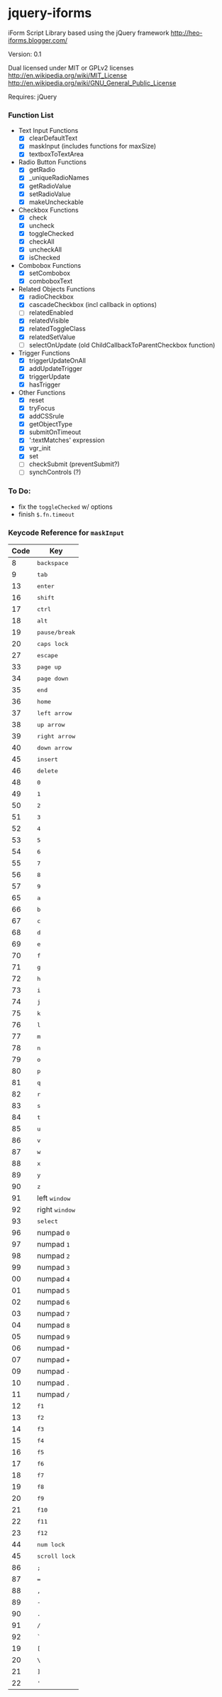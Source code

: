 # jquery-iforms

iForm Script Library based using the jQuery framework
http://heo-iforms.blogger.com/

<!-- This file contains scripts that deal with the *FUNCTIONALITY* of an iForm
If you are looking for scripts that deal with *STYLING*, please also include `jquery.iforms.style.js`
If you are looking for scripts that deal with *UI ELEMENTS*, please also include `jquery.iforms-ui.js`

There are also additional scripts for `QTIP` and Date Functions
 -->
Version: 0.1

Dual licensed under MIT or GPLv2 licenses
  http://en.wikipedia.org/wiki/MIT_License
  http://en.wikipedia.org/wiki/GNU_General_Public_License

Requires: jQuery

### Function List
* Text Input Functions
    * [x] clearDefaultText
    * [x] maskInput (includes functions for maxSize)
    * [x] textboxToTextArea
* Radio Button Functions
    * [x] getRadio
    * [x] _uniqueRadioNames
    * [x] getRadioValue
    * [x] setRadioValue
    * [x] makeUncheckable
* Checkbox Functions
    * [x] check
    * [x] uncheck
    * [x] toggleChecked
    * [x] checkAll
    * [x] uncheckAll
    * [x] isChecked
* Combobox Functions
    * [x] setCombobox
    * [x] comboboxText
* Related Objects Functions
    * [x] radioCheckbox
    * [x] cascadeCheckbox (incl callback in options)
    * [ ] relatedEnabled
    * [x] relatedVisible
    * [x] relatedToggleClass
    * [x] relatedSetValue
    * [ ] selectOnUpdate (old ChildCallbackToParentCheckbox function)
* Trigger Functions
    * [x] triggerUpdateOnAll
    * [x] addUpdateTrigger
    * [x] triggerUpdate
    * [x] hasTrigger
* Other Functions
    * [x] reset
    * [x] tryFocus
    * [x] addCSSrule
    * [x] getObjectType
    * [x] submitOnTimeout
    * [x] ':textMatches' expression
    * [x] vgr_init
    * [x] set
    * [ ] checkSubmit (preventSubmit?)
    * [ ] synchControls (?)

### To Do:
* fix the `toggleChecked` w/ options
* finish `$.fn.timeout`

### Keycode Reference for `maskInput`
| Code | Key |
| ---- | --- |
|  8 | <kbd>backspace</kbd>   |      
|  9 | <kbd>tab</kbd>         |      
| 13 | <kbd>enter</kbd>       |     
| 16 | <kbd>shift</kbd>       |     
| 17 | <kbd>ctrl</kbd>        |     
| 18 | <kbd>alt</kbd>         |     
| 19 | <kbd>pause/break</kbd> | 
| 20 | <kbd>caps lock</kbd>   | 
| 27 | <kbd>escape</kbd>      | 
| 33 | <kbd>page up</kbd>     | 
| 34 | <kbd>page down</kbd>   | 
| 35 | <kbd>end</kbd>         | 
| 36 | <kbd>home</kbd>        | 
| 37 | <kbd>left arrow</kbd>  | 
| 38 | <kbd>up arrow</kbd>    | 
| 39 | <kbd>right arrow</kbd> | 
| 40 | <kbd>down arrow</kbd>  | 
| 45 | <kbd>insert</kbd>      | 
| 46 | <kbd>delete</kbd>      | 
| 48 | <kbd>0</kbd> | 
| 49 | <kbd>1</kbd> | 
| 50 | <kbd>2</kbd> | 
| 51 | <kbd>3</kbd> | 
| 52 | <kbd>4</kbd> | 
| 53 | <kbd>5</kbd> | 
| 54 | <kbd>6</kbd> | 
| 55 | <kbd>7</kbd> | 
| 56 | <kbd>8</kbd> | 
| 57 | <kbd>9</kbd> | 
| 65 | <kbd>a</kbd> | 
| 66 | <kbd>b</kbd> | 
| 67 | <kbd>c</kbd> | 
| 68 | <kbd>d</kbd> | 
| 69 | <kbd>e</kbd> | 
| 70 | <kbd>f</kbd> | 
| 71 | <kbd>g</kbd> | 
| 72 | <kbd>h</kbd> | 
| 73 | <kbd>i</kbd> | 
| 74 | <kbd>j</kbd> | 
| 75 | <kbd>k</kbd> | 
| 76 | <kbd>l</kbd> | 
| 77 | <kbd>m</kbd> | 
| 78 | <kbd>n</kbd> | 
| 79 | <kbd>o</kbd> | 
| 80 | <kbd>p</kbd> | 
| 81 | <kbd>q</kbd> | 
| 82 | <kbd>r</kbd> | 
| 83 | <kbd>s</kbd> | 
| 84 | <kbd>t</kbd> | 
| 85 | <kbd>u</kbd> |
| 86 | <kbd>v</kbd> |
| 87 | <kbd>w</kbd> |
| 88 | <kbd>x</kbd> |
| 89 | <kbd>y</kbd> |
| 90 | <kbd>z</kbd> |
| 91 | left <kbd>window</kbd> |
| 92 | right <kbd>window</kbd> |
| 93 | <kbd>select</kbd> |
| 96 | numpad <kbd>0</kbd> |
| 97 | numpad <kbd>1</kbd> |
| 98 | numpad <kbd>2</kbd> |
| 99 | numpad <kbd>3</kbd> |
| 00 | numpad <kbd>4</kbd> |
| 01 | numpad <kbd>5</kbd> |
| 02 | numpad <kbd>6</kbd> |
| 03 | numpad <kbd>7</kbd> |
| 04 | numpad <kbd>8</kbd> |
| 05 | numpad <kbd>9</kbd> |
| 06 | numpad <kbd>*</kbd> |
| 07 | numpad <kbd>+</kbd> |
| 09 | numpad <kbd>-</kbd> |
| 10 | numpad <kbd>.</kbd> |
| 11 | numpad <kbd>/</kbd> |
| 12 | <kbd>f1</kbd> |
| 13 | <kbd>f2</kbd> |
| 14 | <kbd>f3</kbd> |
| 15 | <kbd>f4</kbd> |
| 16 | <kbd>f5</kbd> |
| 17 | <kbd>f6</kbd> |
| 18 | <kbd>f7</kbd> |
| 19 | <kbd>f8</kbd> |
| 20 | <kbd>f9</kbd> |
| 21 | <kbd>f10</kbd> |
| 22 | <kbd>f11</kbd> |
| 23 | <kbd>f12</kbd> |
| 44 | <kbd>num lock</kbd> |
| 45 | <kbd>scroll lock</kbd> |
| 86 | <kbd>;</kbd> |
| 87 | <kbd>=</kbd> |
| 88 | <kbd>,</kbd> |
| 89 | <kbd>-</kbd> |
| 90 | <kbd>.</kbd> |
| 91 | <kbd>/</kbd> |
| 92 | <kbd>`</kbd> |
| 19 | <kbd>[</kbd> |
| 20 | <kbd>\\</kbd> |
| 21 | <kbd>]</kbd> |
| 22 | <kbd>'</kbd> |
